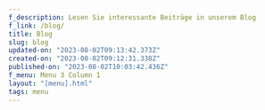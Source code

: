 ```yaml
---
f_description: Lesen Sie interessante Beiträge in unserem Blog
f_link: /blog/
title: Blog
slug: blog
updated-on: "2023-08-02T09:13:42.373Z"
created-on: "2023-08-02T09:12:31.338Z"
published-on: "2023-08-02T10:03:42.436Z"
f_menu: Menu 3 Column 1
layout: "[menu].html"
tags: menu
---
```

